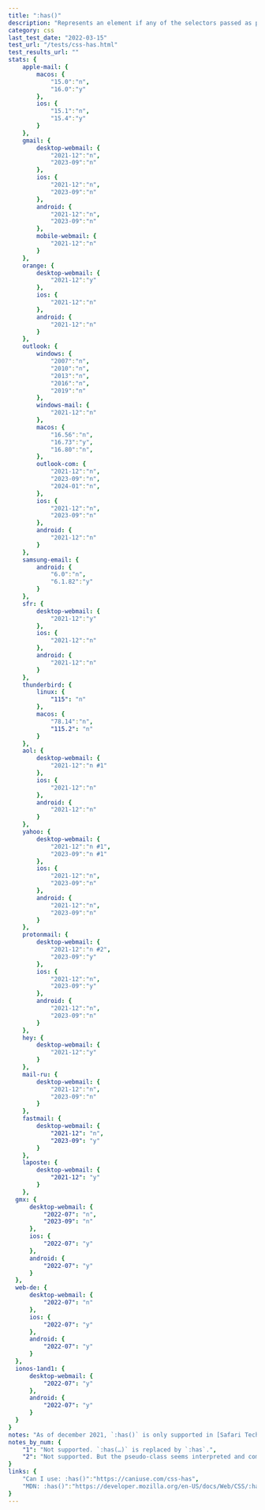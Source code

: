 ```yaml
---
title: ":has()"
description: "Represents an element if any of the selectors passed as parameters match at least one element."
category: css
last_test_date: "2022-03-15"
test_url: "/tests/css-has.html"
test_results_url: ""
stats: {
    apple-mail: {
        macos: {
            "15.0":"n",
            "16.0":"y"
        },
        ios: {
            "15.1":"n",
            "15.4":"y"
        }
    },
    gmail: {
        desktop-webmail: {
            "2021-12":"n",
			"2023-09":"n"
        },
        ios: {
			"2021-12":"n",
            "2023-09":"n"
        },
        android: {
            "2021-12":"n",
			"2023-09":"n"
        },
        mobile-webmail: {
            "2021-12":"n"
        }
    },
    orange: {
        desktop-webmail: {
            "2021-12":"y"
        },
        ios: {
            "2021-12":"n"
        },
        android: {
            "2021-12":"n"
        }
    },
    outlook: {
        windows: {
            "2007":"n",
            "2010":"n",
            "2013":"n",
            "2016":"n",
            "2019":"n"
        },
        windows-mail: {
            "2021-12":"n"
        },
        macos: {
            "16.56":"n",
            "16.73":"y",
			"16.80":"n",
        },
        outlook-com: {
            "2021-12":"n",
            "2023-09":"n",
			"2024-01":"n",
        },
        ios: {
            "2021-12":"n",
			"2023-09":"n"
        },
        android: {
            "2021-12":"n"
        }
    },
    samsung-email: {
        android: {
            "6.0":"n",
			"6.1.82":"y"
        }
    },
    sfr: {
        desktop-webmail: {
            "2021-12":"y"
        },
        ios: {
            "2021-12":"n"
        },
        android: {
            "2021-12":"n"
        }
    },
    thunderbird: {
        linux: {
            "115": "n"
        },
        macos: {
            "78.14":"n",
			"115.2": "n"
        }
    },
    aol: {
        desktop-webmail: {
            "2021-12":"n #1"
        },
        ios: {
            "2021-12":"n"
        },
        android: {
            "2021-12":"n"
        }
    },
    yahoo: {
        desktop-webmail: {
            "2021-12":"n #1",
			"2023-09":"n #1"
        },
        ios: {
            "2021-12":"n",
			"2023-09":"n"
        },
        android: {
            "2021-12":"n",
			"2023-09":"n"
        }
    },
    protonmail: {
        desktop-webmail: {
            "2021-12":"n #2",
			"2023-09":"y"
        },
        ios: {
            "2021-12":"n",
			"2023-09":"y"
        },
        android: {
            "2021-12":"n",
			"2023-09":"n"
        }
    },
    hey: {
        desktop-webmail: {
            "2021-12":"y"
        }
    },
    mail-ru: {
        desktop-webmail: {
            "2021-12":"n",
			"2023-09":"n"
        }
    },
    fastmail: {
        desktop-webmail: {
            "2021-12": "n",
			"2023-09": "y"
        }
    },
    laposte: {
        desktop-webmail: {
            "2021-12": "y"
        }
    },
  gmx: {
      desktop-webmail: {
          "2022-07": "n",
		  "2023-09": "n" 
      },
      ios: {
          "2022-07": "y"
      },
      android: {
          "2022-07": "y"
      }
  },
  web-de: {
      desktop-webmail: {
          "2022-07": "n" 
      },
      ios: {
          "2022-07": "y"
      },
      android: {
          "2022-07": "y"
      }
  },
  ionos-1and1: {
      desktop-webmail: {
          "2022-07": "y"
      },
      android: {
          "2022-07": "y"
      }
  }
}
notes: "As of december 2021, `:has()` is only supported in [Safari Technology Preview 137](https://webkit.org/blog/12156/release-notes-for-safari-technology-preview-137/). As of march 2022, it is supported in Safari 15.4."
notes_by_num: {
    "1": "Not supported. `:has(…)` is replaced by `:has`.",
    "2": "Not supported. But the pseudo-class seems interpreted and computed server side."
}
links: {
    "Can I use: :has()":"https://caniuse.com/css-has",
    "MDN: :has()":"https://developer.mozilla.org/en-US/docs/Web/CSS/:has"
}
---
```

